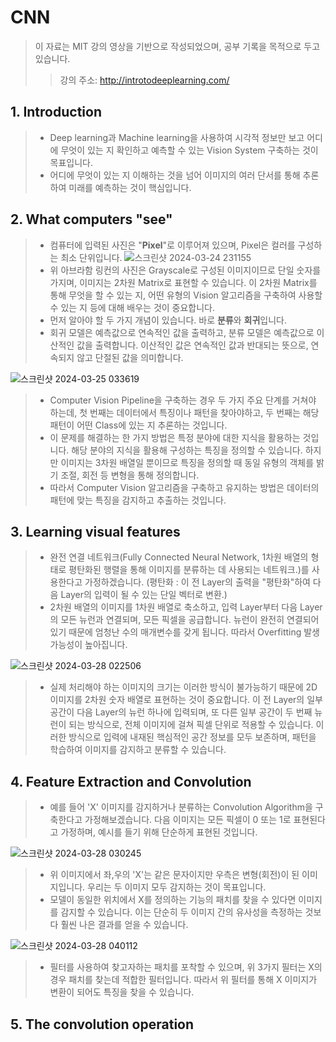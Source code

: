 # CNN
> 이 자료는 MIT 강의 영상을 기반으로 작성되었으며, 공부 기록을 목적으로 두고 있습니다.
> > 강의 주소: <http://introtodeeplearning.com/>
## 1. Introduction
> * Deep learning과 Machine learning을 사용하여 시각적 정보만 보고 어디에 무엇이 있는 지 확인하고 예측할 수 있는 Vision System 구축하는 것이 목표입니다.
> * 어디에 무엇이 있는 지 이해하는 것을 넘어 이미지의 여러 단서를 통해 추론하여 미래를 예측하는 것이 핵심입니다.
## 2. What computers "see"
> * 컴퓨터에 입력된 사진은 "<b>Pixel</b>"로 이루어져 있으며, Pixel은 컬러를 구성하는 최소 단위입니다.
![스크린샷 2024-03-24 231155](https://github.com/SangHyeokNam/CNN/assets/149642144/b17c29eb-9757-439f-b3b4-385484b462bb)
> * 위 아브라함 링컨의 사진은 Grayscale로 구성된 이미지이므로 단일 숫자를 가지며, 이미지는 2차원 Matrix로 표현할 수 있습니다. 이 2차원 Matrix를 통해 무엇을 할 수 있는 지, 어떤 유형의 Vision 알고리즘을 구축하여 사용할 수 있는 지 등에 대해 배우는 것이 중요합니다.
> * 먼저 알아야 할 두 가지 개념이 있습니다. 바로 <b>분류</b>와 <b>회귀</b>입니다.
> * 회귀 모델은 예측값으로 연속적인 값을 출력하고, 분류 모델은 예측값으로 이산적인 값을 출력합니다. 이산적인 값은 연속적인 값과 반대되는 뜻으로, 연속되지 않고 단절된 값을 의미합니다.

![스크린샷 2024-03-25 033619](https://github.com/SangHyeokNam/CNN/assets/149642144/24d3e7a8-4a12-40ae-9a85-8b5d2bb3a314)
> * Computer Vision Pipeline을 구축하는 경우 두 가지 주요 단계를 거쳐야 하는데, 첫 번째는 데이터에서 특징이나 패턴을 찾아야하고, 두 번째는 해당 패턴이 어떤 Class에 있는 지 추론하는 것입니다.
> * 이 문제를 해결하는 한 가지 방법은 특정 분야에 대한 지식을 활용하는 것입니다. 해당 분야의 지식을 활용해 구성하는 특징을 정의할 수 있습니다. 하지만 이미지는 3차원 배열일 뿐이므로 특징을 정의할 때 동일 유형의 객체를 밝기 조절, 회전 등 변형을 통해 정의합니다.
> * 따라서 Computer Vision 알고리즘을 구축하고 유지하는 방법은 데이터의 패턴에 맞는 특징을 감지하고 추출하는 것입니다.
## 3. Learning visual features
> * 완전 연결 네트워크(Fully Connected Neural Network, 1차원 배열의 형태로 평탄화된 행렬을 통해 이미지를 분류하는 데 사용되는 네트워크.)를 사용한다고 가정하겠습니다. (평탄화 : 이 전 Layer의 출력을 "평탄화"하여 다음 Layer의 입력이 될 수 있는 단일 벡터로 변환.)
> * 2차원 배열의 이미지를 1차원 배열로 축소하고, 입력 Layer부터 다음 Layer의 모든 뉴런과 연결되며, 모든 픽셀을 공급합니다. 뉴런이 완전히 연결되어 있기 때문에 엄청난 수의 매개변수를 갖게 됩니다. 따라서 Overfitting 발생 가능성이 높아집니다.

![스크린샷 2024-03-28 022506](https://github.com/SangHyeokNam/CNN/assets/149642144/d036fedb-144c-497d-9a09-ea1f5e780a11)
> * 실제 처리해야 하는 이미지의 크기는 이러한 방식이 불가능하기 때문에 2D 이미지를 2차원 숫자 배열로 표현하는 것이 중요합니다. 이 전 Layer의 일부 공간이 다음 Layer의 뉴런 하나에 입력되며, 또 다른 일부 공간이 두 번째 뉴런이 되는 방식으로, 전체 이미지에 걸쳐 픽셀 단위로 적용할 수 있습니다. 이러한 방식으로 입력에 내재된 핵심적인 공간 정보를 모두 보존하며, 패턴을 학습하여 이미지를 감지하고 분류할 수 있습니다.
## 4. Feature Extraction and Convolution
> * 예를 들어 'X' 이미지를 감지하거나 분류하는 Convolution Algorithm을 구축한다고 가정해보겠습니다. 다음 이미지는 모든 픽셀이 0 또는 1로 표현된다고 가정하며, 예시를 들기 위해 단순하게 표현된 것입니다.

![스크린샷 2024-03-28 030245](https://github.com/SangHyeokNam/CNN/assets/149642144/a6435ef9-3496-4739-8c0d-bc60507719d9)
> * 위 이미지에서 좌,우의 'X'는 같은 문자이지만 우측은 변형(회전)이 된 이미지입니다. 우리는 두 이미지 모두 감지하는 것이 목표입니다.
> * 모델이 동일한 위치에서 X를 정의하는 기능의 패치를 찾을 수 있다면 이미지를 감지할 수 있습니다. 이는 단순히 두 이미지 간의 유사성을 측정하는 것보다 훨씬 나은 결과를 얻을 수 있습니다.

![스크린샷 2024-03-28 040112](https://github.com/SangHyeokNam/CNN/assets/149642144/d2cc4bd3-1700-4eb0-906c-3add5bfc78fb)
> * 필터를 사용하여 찾고자하는 패치를 포착할 수 있으며, 위 3가지 필터는 X의 경우 패치를 찾는데 적합한 필터입니다. 따라서 위 필터를 통해 X 이미지가 변환이 되어도 특징을 찾을 수 있습니다.
## 5. The convolution operation


